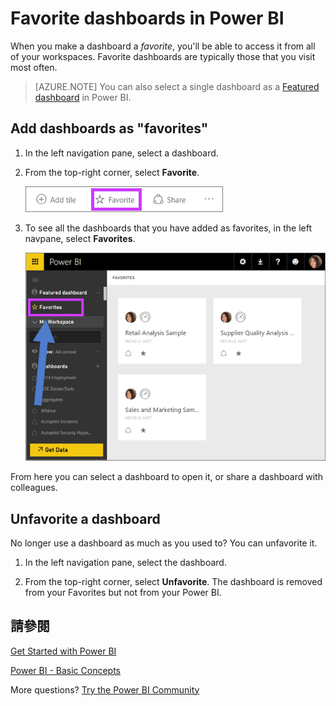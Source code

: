 <properties
   pageTitle="Favorite dashboards in Power BI"
   description="Documentation on how to dashboards as favorites in Power BI"
   services="powerbi"
   documentationCenter=""
   authors="mihart"
   manager="mblythe"
   backup=""
   editor=""
   tags=""
   qualityFocus="no"
   qualityDate=""/>

<tags
   ms.service="powerbi"
   ms.devlang="NA"
   ms.topic="article"
   ms.tgt_pltfrm="NA"
   ms.workload="powerbi"
   ms.date="10/07/2016"
   ms.author="mihart"/>

# Favorite dashboards in Power BI

When you make a dashboard a <bpt id="p1">*</bpt>favorite<ept id="p1">*</ept>,  you'll be able to access it from all of your workspaces.  Favorite dashboards are typically those that you visit most often.

>[AZURE.NOTE] You can also select a single dashboard as a <bpt id="p1">[</bpt>Featured dashboard<ept id="p1">](powerbi-service-featured-dashboards.md)</ept> in Power BI.

## Add dashboards as "favorites"

1.  In the left navigation pane, select a dashboard.

2.  From the top-right corner, select <bpt id="p1">**</bpt>Favorite<ept id="p1">**</ept>.

    ![](media/powerbi-service-favorite-dashboards/powerbi-dashboard-favorite.png)

3. To see all the dashboards that you have added as favorites, in the left navpane, select <bpt id="p1">**</bpt>Favorites<ept id="p1">**</ept>.

    ![](media/powerbi-service-favorite-dashboards/powerbi-dashboard-select-favorite-full.png)

  From here you can select a dashboard to open it, or share a dashboard with colleagues.

## Unfavorite a dashboard

No longer use a dashboard as much as you used to?  You can unfavorite it.

1.  In the left navigation pane, select the dashboard.

2.  From the top-right corner, select <bpt id="p1">**</bpt>Unfavorite<ept id="p1">**</ept>.  The dashboard is removed from your Favorites but not from your Power BI.

## 請參閱

[Get Started with Power BI](powerbi-service-get-started.md)

[Power BI - Basic Concepts](powerbi-service-basic-concepts.md)

More questions? [Try the Power BI Community](http://community.powerbi.com/)
